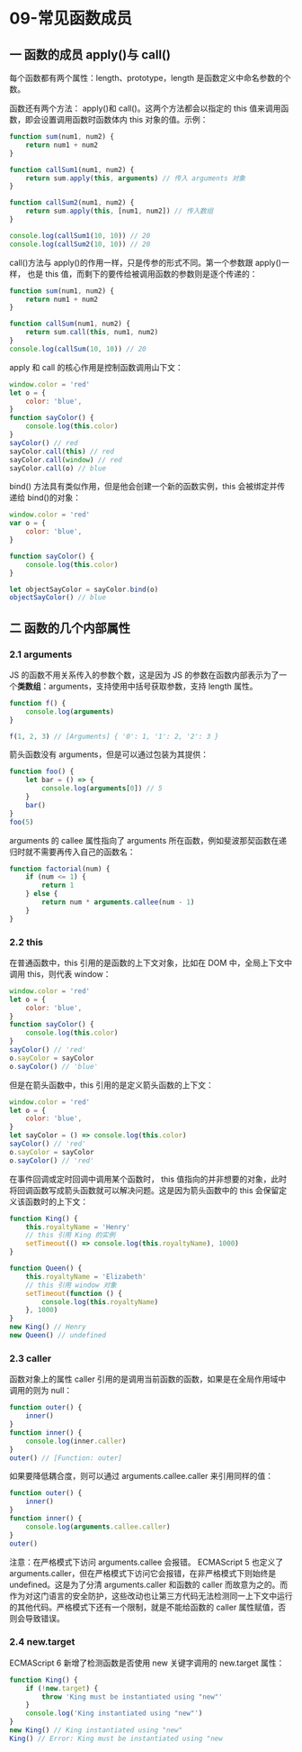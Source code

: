 # 09-常见函数成员

## 一 函数的成员 apply()与 call()

每个函数都有两个属性：length、prototype，length 是函数定义中命名参数的个数。

函数还有两个方法： apply()和 call()。这两个方法都会以指定的 this 值来调用函数，即会设置调用函数时函数体内 this 对象的值。示例：

```js
function sum(num1, num2) {
    return num1 + num2
}

function callSum1(num1, num2) {
    return sum.apply(this, arguments) // 传入 arguments 对象
}

function callSum2(num1, num2) {
    return sum.apply(this, [num1, num2]) // 传入数组
}

console.log(callSum1(10, 10)) // 20
console.log(callSum2(10, 10)) // 20
```

call()方法与 apply()的作用一样，只是传参的形式不同。第一个参数跟 apply()一样， 也是 this 值，而剩下的要传给被调用函数的参数则是逐个传递的：

```js
function sum(num1, num2) {
    return num1 + num2
}

function callSum(num1, num2) {
    return sum.call(this, num1, num2)
}
console.log(callSum(10, 10)) // 20
```

apply 和 call 的核心作用是控制函数调用山下文：

```js
window.color = 'red'
let o = {
    color: 'blue',
}
function sayColor() {
    console.log(this.color)
}
sayColor() // red
sayColor.call(this) // red
sayColor.call(window) // red
sayColor.call(o) // blue
```

bind() 方法具有类似作用，但是他会创建一个新的函数实例，this 会被绑定并传递给 bind()的对象：

```js
window.color = 'red'
var o = {
    color: 'blue',
}

function sayColor() {
    console.log(this.color)
}

let objectSayColor = sayColor.bind(o)
objectSayColor() // blue
```

## 二 函数的几个内部属性

### 2.1 arguments

JS 的函数不用关系传入的参数个数，这是因为 JS 的参数在函数内部表示为了一个**类数组**：arguments，支持使用中括号获取参数，支持 length 属性。

```js
function f() {
    console.log(arguments)
}

f(1, 2, 3) // [Arguments] { '0': 1, '1': 2, '2': 3 }
```

箭头函数没有 arguments，但是可以通过包装为其提供：

```js
function foo() {
    let bar = () => {
        console.log(arguments[0]) // 5
    }
    bar()
}
foo(5)
```

arguments 的 callee 属性指向了 arguments 所在函数，例如斐波那契函数在递归时就不需要再传入自己的函数名：

```js
function factorial(num) {
    if (num <= 1) {
        return 1
    } else {
        return num * arguments.callee(num - 1)
    }
}
```

### 2.2 this

在普通函数中，this 引用的是函数的上下文对象，比如在 DOM 中，全局上下文中调用 this，则代表 window：

```js
window.color = 'red'
let o = {
    color: 'blue',
}
function sayColor() {
    console.log(this.color)
}
sayColor() // 'red'
o.sayColor = sayColor
o.sayColor() // 'blue'
```

但是在箭头函数中，this 引用的是定义箭头函数的上下文：

```js
window.color = 'red'
let o = {
    color: 'blue',
}
let sayColor = () => console.log(this.color)
sayColor() // 'red'
o.sayColor = sayColor
o.sayColor() // 'red'
```

在事件回调或定时回调中调用某个函数时， this 值指向的并非想要的对象，此时将回调函数写成箭头函数就可以解决问题。这是因为箭头函数中的 this 会保留定义该函数时的上下文：

```js
function King() {
    this.royaltyName = 'Henry'
    // this 引用 King 的实例
    setTimeout(() => console.log(this.royaltyName), 1000)
}

function Queen() {
    this.royaltyName = 'Elizabeth'
    // this 引用 window 对象
    setTimeout(function () {
        console.log(this.royaltyName)
    }, 1000)
}
new King() // Henry
new Queen() // undefined
```

### 2.3 caller

函数对象上的属性 caller 引用的是调用当前函数的函数，如果是在全局作用域中调用的则为 null：

```js
function outer() {
    inner()
}
function inner() {
    console.log(inner.caller)
}
outer() // [Function: outer]
```

如果要降低耦合度，则可以通过 arguments.callee.caller 来引用同样的值：

```js
function outer() {
    inner()
}
function inner() {
    console.log(arguments.callee.caller)
}
outer()
```

注意：在严格模式下访问 arguments.callee 会报错。 ECMAScript 5 也定义了 arguments.caller，但在严格模式下访问它会报错，在非严格模式下则始终是 undefined。这是为了分清 arguments.caller 和函数的 caller 而故意为之的。而作为对这门语言的安全防护，这些改动也让第三方代码无法检测同一上下文中运行的其他代码。严格模式下还有一个限制，就是不能给函数的 caller 属性赋值，否则会导致错误。

### 2.4 new.target

ECMAScript 6 新增了检测函数是否使用 new 关键字调用的 new.target 属性：

```js
function King() {
    if (!new.target) {
        throw 'King must be instantiated using "new"'
    }
    console.log('King instantiated using "new"')
}
new King() // King instantiated using "new"
King() // Error: King must be instantiated using "new
```
